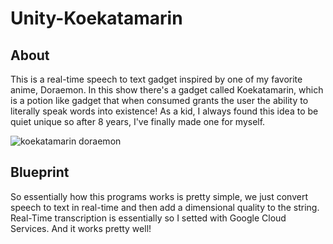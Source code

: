 # Unity-Koekatamarin

## About

This is a real-time speech to text gadget inspired by one of my favorite anime, Doraemon. In this show there's a gadget called Koekatamarin, which is a potion like gadget that when consumed grants the user the ability to literally speak words into existence! As a kid, I always found this idea to be quiet unique so after 8 years, I've finally made one for myself.

![koekatamarin doraemon](https://github.com/rohithateappple/Unity-Koekatamarin/assets/131531154/21e6fd0d-4021-45cb-baae-2703642e486b)

## Blueprint

So essentially how this programs works is pretty simple, we just convert speech to text in real-time and then add a dimensional quality to the string. Real-Time transcription is essentially so I setted with Google Cloud Services. And it works pretty well!

 
